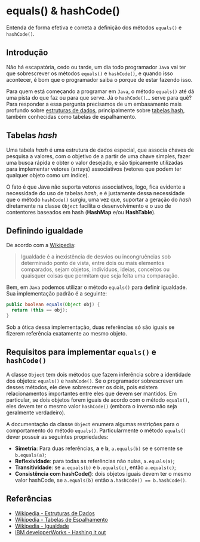 
# equals() & hashCode()

Entenda de forma efetiva e correta a definição dos métodos `equals()` e `hashCode()`.

## Introdução

Não há escapatória, cedo ou tarde, um dia todo programador `Java` vai ter que sobrescrever os métodos `equals()` e `hashCode()`, e quando isso acontecer, é bom que o programador saiba o porque de estar fazendo isso.

Para quem está começando a programar em `Java`, o método `equals()` até dá uma pista do que faz ou para que serve. Já o `hashCode()`... serve para quê? Para responder a essa pergunta precisamos de um embasamento mais profundo sobre [estruturas de dados](https://pt.wikipedia.org/wiki/Estrutura_de_dados), principalmente sobre [tabelas hash](https://pt.wikipedia.org/wiki/Tabela_de_dispers%C3%A3o), também conhecidas como tabelas de espalhamento.

## Tabelas *hash*

Uma tabela *hash* é uma estrutura de dados especial, que associa chaves de pesquisa a valores, com o objetivo de a partir de uma chave simples, fazer uma busca rápida e obter o valor desejado, e são tipicamente utilizadas para implementar vetores (arrays) associativos (vetores que podem ter qualquer objeto como um índice).

O fato é que Java não suporta vetores associativos, logo, fica evidente a necessidade do uso de tabelas *hash*, e é justamente dessa necessidade que o método `hashCode()` surgiu, uma vez que, suportar a geração do *hash* diretamente na classe `Object` facilita o desenvolvimento e o uso de contentores baseados em hash (**HashMap** e/ou **HashTable**).

## Definindo igualdade

De acordo com a [Wikipedia](https://pt.wikipedia.org/wiki/Igualdade):

>Igualdade é a inexistência de desvios ou incongruências sob determinado ponto de vista, entre dois ou mais elementos comparados, sejam objetos, indivíduos, ideias, conceitos ou quaisquer coisas que permitam que seja feita uma comparação.

Bem, em `Java` podemos utilizar o método `equals()` para definir igualdade. Sua implementação padrão é a seguinte:

```java
public boolean equals(Object obj) {
  return (this == obj);
}
```

Sob a ótica dessa implementação, duas referências só são iguais se fizerem referência exatamente ao mesmo objeto.

## Requisitos para implementar `equals()` e `hashCode()`

A classe `Object` tem dois métodos que fazem inferência sobre a identidade dos objetos: `equals()` e `hashCode()`. Se o programador sobrescrever um desses métodos, ele deve sobrescrever os dois, pois existem relacionamentos importantes entre eles que devem ser mantidos. Em particular, se dois objetos forem iguais de acordo com o método `equals()`, eles devem ter o mesmo valor `hashCode()` (embora o inverso não seja geralmente verdadeiro).

A documentação da classe `Object` enumera algumas restrições para o comportamento do método `equals()`. Particularmente o método `equals()` dever possuir as seguintes propriedades:

* **Simetria**: Para duas referências, **a** e **b**, `a.equals(b)` se e somente se `b.equals(a)`;
* **Reflexividade**: para todas as referências não nulas, `a.equals(a)`;
* **Transitividade**: se `a.equals(b)` e `b.equals(c)`, então `a.equals(c)`;
* **Consistência com hashCode()**: dois objetos iguais devem ter o mesmo valor hashCode, se `a.equals(b)` então `a.hashCode() == b.hashCode()`.

## Referências

* [Wikipedia - Estruturas de Dados](https://pt.wikipedia.org/wiki/Estrutura_de_dados)
* [Wikipedia - Tabelas de Espalhamento](https://pt.wikipedia.org/wiki/Tabela_de_dispers%C3%A3o)
* [Wikipedia - Igualdade](https://pt.wikipedia.org/wiki/Igualdade)
* [IBM developerWorks - Hashing it out](https://www.ibm.com/developerworks/library/j-jtp05273/)
